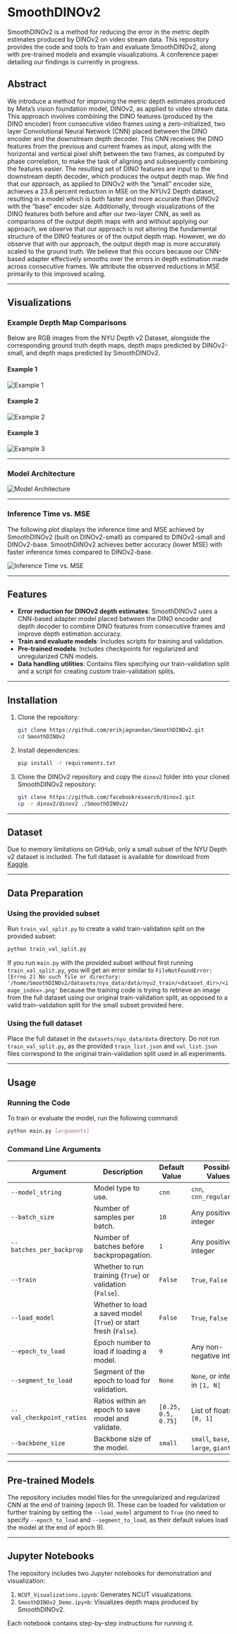 # SmoothDINOv2

SmoothDINOv2 is a method for reducing the error in the metric depth estimates produced by DINOv2 on video stream data. This repository provides the code and tools to train and evaluate SmoothDINOv2, along with pre-trained models and example visualizations. A conference paper detailing our findings is currently in progress.

## Abstract

We introduce a method for improving the metric depth estimates produced by Meta’s vision foundation model, DINOv2, as applied to video stream data.
This approach involves combining the DINO features (produced by the DINO encoder) from consecutive video frames using a zero-initialized, two layer Convolutional Neural Network (CNN) placed between the DINO encoder and the downstream depth decoder.
This CNN receives the DINO features from the previous and current frames as input, along with the horizontal and vertical pixel shift between the two frames, as computed by phase correlation, to make the task of aligning and subsequently combining the features easier.
The resulting set of DINO features are input to the downstream depth decoder, which produces the output depth map.
We find that our approach, as applied to DINOv2 with the ”small” encoder size, achieves a 23.8 percent reduction in MSE on the NYUv2 Depth dataset, resulting in a model which is both faster and more accurate than DINOv2 with the ”base” encoder size.
Additionally, through visualizations of the DINO features both before and after our two-layer CNN, as well as comparisons of the output depth maps with and without applying our approach, we observe that our approach is not altering the fundamental structure of the DINO features or of the output depth map.
However, we do observe that with our approach, the output depth map is more accurately scaled to the ground truth.
We believe that this occurs because our CNN-based adapter effectively smooths over the errors in depth estimation made across consecutive frames.
We attribute the observed reductions in MSE primarily to this improved scaling.

---

## Visualizations

### Example Depth Map Comparisons
Below are RGB images from the NYU Depth v2 Dataset, alongside the corresponding ground truth depth maps, depth maps predicted by DINOv2-small, and depth maps predicted by SmoothDINOv2.

#### Example 1
![Example 1](doc/images/example1.png)

#### Example 2
![Example 2](doc/images/example2.png)

#### Example 3
![Example 3](doc/images/example3.png)

---

### Model Architecture

![Model Architecture](doc/images/model_architecture.png)

---

### Inference Time vs. MSE
The following plot displays the inference time and MSE achieved by SmoothDINOv2 (built on DINOv2-small) as compared to DINOv2-small and DINOv2-base. SmoothDINOv2 achieves better accuracy (lower MSE) with faster inference times compared to DINOv2-base.

![Inference Time vs. MSE](doc/images/chart.png)


---

## Features
- **Error reduction for DINOv2 depth estimates**: SmoothDINOv2 uses a CNN-based adapter model placed between the DINO encoder and depth decoder to combine DINO features from consecutive frames and improve depth estimation accuracy.
- **Train and evaluate models**: Includes scripts for training and validation.
- **Pre-trained models**: Includes checkpoints for regularized and unregularized CNN models.
- **Data handling utilities**: Contains files specifying our train-validation split and a script for creating custom train-validation splits.

---

## Installation
1. Clone the repository:
   ```bash
   git clone https://github.com/erikjagnandan/SmoothDINOv2.git
   cd SmoothDINOv2
2. Install dependencies:
   ```bash
   pip install -r requirements.txt
3. Clone the DINOv2 repository and copy the `dinov2` folder into your cloned SmoothDINOv2 repository:
   ```bash
   git clone https://github.com/facebookresearch/dinov2.git
   cp -r dinov2/dinov2 ./SmoothDINOv2/

---

## Dataset

Due to memory limitations on GitHub, only a small subset of the NYU Depth v2 dataset is included. The full dataset is available for download from [Kaggle](https://www.kaggle.com/datasets/soumikrakshit/nyu-depth-v2).

---

## Data Preparation

### Using the provided subset
Run `train_val_split.py` to create a valid train-validation split on the provided subset:
   ```bash
   python train_val_split.py
   ```

If you run `main.py` with the provided subset without first running `train_val_split.py`, you will get an error similar to `FileNotFoundError: [Errno 2] No such file or directory: '/home/SmoothDINOv2/datasets/nyu_data/data/nyu2_train/<dataset_dir>/<image_index>.png'` because the training code is trying to retrieve an image from the full dataset using our original train-validation split, as opposed to a valid train-validation split for the small subset provided here.


### Using the full dataset
Place the full dataset in the `datasets/nyu_data/data` directory. Do not run `train_val_split.py`, as the provided `train_list.json` and `val_list.json` files correspond to the original train-validation split used in all experiments.

---

## Usage

### Running the Code
To train or evaluate the model, run the following command:

```bash
python main.py [arguments]
```

### Command Line Arguments

| Argument               | Description                                       | Default Value          | Possible Values                          |
|------------------------|---------------------------------------------------|------------------------|------------------------------------------|
| `--model_string`       | Model type to use.                                | `cnn`                  | `cnn`, `cnn_regularized`                |
| `--batch_size`         | Number of samples per batch.                      | `10`                   | Any positive integer                     |
| `--batches_per_backprop` | Number of batches before backpropagation.        | `1`                    | Any positive integer                     |
| `--train`              | Whether to run training (`True`) or validation (`False`). | `False`          | `True`, `False`                          |
| `--load_model`         | Whether to load a saved model (`True`) or start fresh (`False`). | `False`   | `True`, `False`                          |
| `--epoch_to_load`      | Epoch number to load if loading a model.          | `9`                    | Any non-negative integer                 |
| `--segment_to_load`    | Segment of the epoch to load for validation.      | `None`                 | `None`, or integer in `[1, N]`           |
| `--val_checkpoint_ratios` | Ratios within an epoch to save model and validate. | `[0.25, 0.5, 0.75]` | List of floats in `[0, 1]`               |
| `--backbone_size`      | Backbone size of the model.                       | `small`                | `small`, `base`, `large`, `giant`        |

---

## Pre-trained Models
The repository includes model files for the unregularized and regularized CNN at the end of training (epoch 9). These can be loaded for validation or further training by setting the `--load_model` argument to `True` (no need to specify `--epoch_to_load` and `--segment_to_load`, as their default values load the model at the end of epoch 9).

---

## Jupyter Notebooks

The repository includes two Jupyter notebooks for demonstration and visualization:
1. `NCUT_Visualizations.ipynb`: Generates NCUT visualizations.
2. `SmoothDINOv2_Demo.ipynb`: Visualizes depth maps produced by SmoothDINOv2.

Each notebook contains step-by-step instructions for running it.
